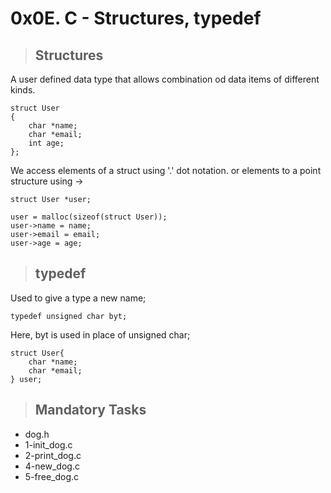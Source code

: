 # 0x0E. C - Structures, typedef

> ## Structures
A user defined data type that allows combination od data items 
of different kinds.

```
struct User
{
	char *name;
	char *email;
	int age;
};
```
We access elements of a struct using '.' dot notation. 
or elements to a point structure using ->
```
struct User *user;

user = malloc(sizeof(struct User));
user->name = name;
user->email = email;
user->age = age;
```

> ## typedef
Used to give a type a new name;
```
typedef unsigned char byt;
```
Here, byt is used in place of unsigned char;

```
struct User{
	char *name;
	char *email;
} user;
```

> ## Mandatory Tasks
* dog.h
* 1-init_dog.c
* 2-print_dog.c
* 4-new_dog.c
* 5-free_dog.c
